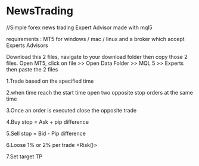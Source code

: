 # NewsTrading

//Simple forex news trading Expert Advisor made with mql5

requirements : MT5 for windows / mac / linux and a broker which accept Experts Advisors
    
  Download this 2 files, navigate to your download folder then copy those 2 files.
  Open MT5, click on file >> Open Data Folder >> MQL 5 >> Experts then paste the 2 files 

1.Trade based on the specified time

2.when time reach the start time open two opposite stop orders at the same time

3.Once an order is executed close the opposite trade

4.Buy stop = Ask + pip difference

5.Sell stop = Bid - Pip difference

6.Loose 1% or 2% per trade <Risk()>

7.Set target TP
